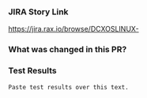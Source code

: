 <!--- Make sure the title above includes the JIRA story connected to this PR -->

### JIRA Story Link
<!-- Add the JIRA story number to the end of this link-->
https://jira.rax.io/browse/DCXOSLINUX-

### What was changed in this PR?
<!--- Describe your changes in detail -->

### Test Results
<!--- If this is unnecessary for your PR, then remove it -->
<!--- Post and describe your test results to confirm that these changes work -->
```
Paste test results over this text.
```
